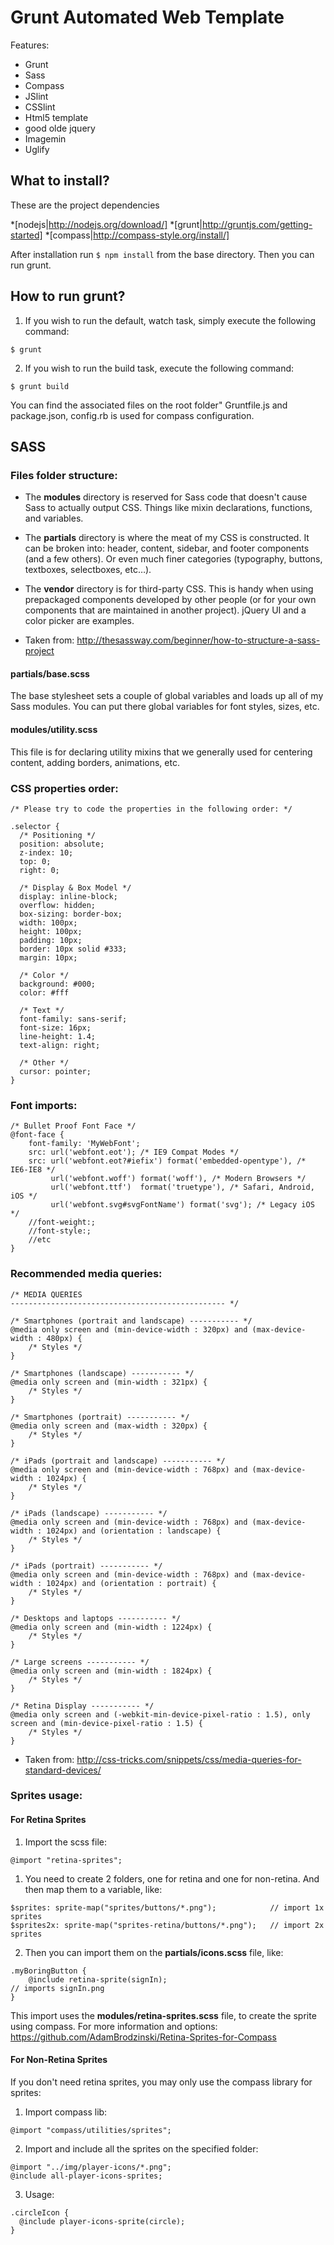 <h1>Grunt Automated Web Template</h1>

Features:

- Grunt
- Sass
- Compass
- JSlint
- CSSlint
- Html5 template
- good olde jquery
- Imagemin
- Uglify

<h2>What to install?</h2>

These are the project dependencies

*[nodejs|http://nodejs.org/download/]
*[grunt|http://gruntjs.com/getting-started]
*[compass|http://compass-style.org/install/]

After installation run ```$ npm install``` from the base directory. 
Then you can run grunt.  

<h2>How to run grunt?</h2>

1. If you wish to run the default, watch task, simply execute the following command:
```
$ grunt

```

2. If you wish to run the build task, execute the following command:
```
$ grunt build

```

You can find the associated files on the root folder" Gruntfile.js and package.json, config.rb is used
for compass configuration.

<h2>SASS</h2>

<h3>Files folder structure: </h3>

- The <b>modules</b> directory is reserved for Sass code that doesn't cause Sass to actually output CSS. Things like mixin declarations, functions, and variables. 

- The <b>partials</b> directory is where the meat of my CSS is constructed. It can be broken into: header, content, sidebar, and footer components (and a few others). Or even much finer categories (typography, buttons, textboxes, selectboxes, etc…).

- The <b>vendor</b> directory is for third-party CSS. This is handy when using prepackaged components developed by other people (or for your own components that are maintained in another project). jQuery UI and a color picker are examples.

* Taken from: http://thesassway.com/beginner/how-to-structure-a-sass-project

<h4>partials/base.scss</h4>
The base stylesheet sets a couple of global variables and loads up all of my Sass modules. You can put there global variables for font styles, sizes, etc.

<h4>modules/utility.scss</h4>
This file is for declaring utility mixins that we generally used for centering content, adding borders, animations, etc.

<h3>CSS properties order: </h3>

```
/* Please try to code the properties in the following order: */

.selector {
  /* Positioning */
  position: absolute;
  z-index: 10;
  top: 0;
  right: 0;

  /* Display & Box Model */
  display: inline-block;
  overflow: hidden;
  box-sizing: border-box;
  width: 100px;
  height: 100px;
  padding: 10px;
  border: 10px solid #333;
  margin: 10px;

  /* Color */
  background: #000;
  color: #fff
  
  /* Text */
  font-family: sans-serif;
  font-size: 16px;
  line-height: 1.4;
  text-align: right;

  /* Other */
  cursor: pointer;
}

```

<h3>Font imports: </h3>

```
/* Bullet Proof Font Face */
@font-face {
    font-family: 'MyWebFont';
    src: url('webfont.eot'); /* IE9 Compat Modes */
    src: url('webfont.eot?#iefix') format('embedded-opentype'), /* IE6-IE8 */
         url('webfont.woff') format('woff'), /* Modern Browsers */
         url('webfont.ttf')  format('truetype'), /* Safari, Android, iOS */
         url('webfont.svg#svgFontName') format('svg'); /* Legacy iOS */
    //font-weight:;
    //font-style:;
    //etc
}
```

<h3>Recommended media queries: </h3>

```
/* MEDIA QUERIES
------------------------------------------------ */

/* Smartphones (portrait and landscape) ----------- */
@media only screen and (min-device-width : 320px) and (max-device-width : 480px) {
    /* Styles */
}

/* Smartphones (landscape) ----------- */
@media only screen and (min-width : 321px) {
    /* Styles */
}

/* Smartphones (portrait) ----------- */
@media only screen and (max-width : 320px) {
    /* Styles */
}

/* iPads (portrait and landscape) ----------- */
@media only screen and (min-device-width : 768px) and (max-device-width : 1024px) {
    /* Styles */
}

/* iPads (landscape) ----------- */
@media only screen and (min-device-width : 768px) and (max-device-width : 1024px) and (orientation : landscape) {
    /* Styles */
}

/* iPads (portrait) ----------- */
@media only screen and (min-device-width : 768px) and (max-device-width : 1024px) and (orientation : portrait) {
    /* Styles */
}

/* Desktops and laptops ----------- */
@media only screen and (min-width : 1224px) {
    /* Styles */
}

/* Large screens ----------- */
@media only screen and (min-width : 1824px) {
    /* Styles */
}

/* Retina Display ----------- */
@media only screen and (-webkit-min-device-pixel-ratio : 1.5), only screen and (min-device-pixel-ratio : 1.5) {
    /* Styles */
}
```

* Taken from: http://css-tricks.com/snippets/css/media-queries-for-standard-devices/


<h3>Sprites usage: </h3>

<h4>For Retina Sprites</h4>

1. Import the scss file:

```
@import "retina-sprites";

```

1. You need to create 2 folders, one for retina and one for non-retina. And then map them to a variable, like:

```
$sprites: sprite-map("sprites/buttons/*.png");            // import 1x sprites
$sprites2x: sprite-map("sprites-retina/buttons/*.png");   // import 2x sprites

```
2. Then you can import them on the <b>partials/icons.scss</b> file, like:

```
.myBoringButton {
    @include retina-sprite(signIn);                                  // imports signIn.png
}

```
This import uses the <b>modules/retina-sprites.scss</b> file, to create the sprite using compass. For more information and options: https://github.com/AdamBrodzinski/Retina-Sprites-for-Compass


<h4>For Non-Retina Sprites</h4>

If you don't need retina sprites, you may only use the compass library for sprites:

1. Import compass lib:

```
@import "compass/utilities/sprites";

```

2. Import and include all the sprites on the specified folder:

```
@import "../img/player-icons/*.png";
@include all-player-icons-sprites;

```

3. Usage:

```
.circleIcon {
  @include player-icons-sprite(circle);
}

```
